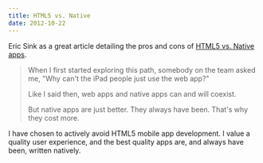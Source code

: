 ```yaml
---
title: HTML5 vs. Native
date: 2012-10-22
---
```


Eric Sink as a great article detailing the pros and cons of [HTML5 vs. Native apps](http://www.ericsink.com/entries/html5_vs_native_apps.html).

> When I first started exploring this path, somebody on the team asked me, "Why can't the iPad people just use the web app?"
>
> Like I said then, web apps and native apps can and will coexist.
>
> But native apps are just better. They always have been. That's why they cost more.

I have chosen to actively avoid HTML5 mobile app development. I value a quality user experience, and the best quality apps are, and always have been, written natively.
